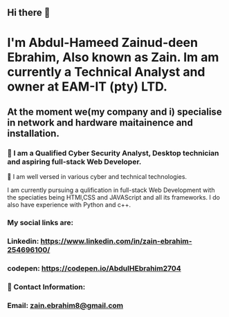 ## Hi there 👋

# I'm Abdul-Hameed Zainud-deen Ebrahim, Also known as Zain. Im am currently a Technical Analyst and owner at EAM-IT (pty) LTD.
## At the moment we(my company and i) specialise in network and hardware maitainence and installation.

### 🔭 I am a Qualified Cyber Security Analyst, Desktop technician and aspiring full-stack Web Developer.
 👯 I am well versed in various cyber and technical technologies. 


I am currently pursuing a qulification in full-stack Web Development with the speciaties being HTMl,CSS and JAVAScript and all its frameworks. I do also have experience with Python and c++.
### My social links are:
### Linkedin: https://www.linkedin.com/in/zain-ebrahim-254696100/
### codepen: https://codepen.io/AbdulHEbrahim2704

### 💬 Contact Information:
### Email: zain.ebrahim8@gmail.com

<!--
**AbdulH0423/AbdulH0423** is a ✨ _special_ ✨ repository because its `README.md` (this file) appears on your GitHub profile.

Here are some ideas to get you started:

- 🔭 I’m currently working on ...
- 🌱 I’m currently learning ...
- 👯 I’m looking to collaborate on ...
- 🤔 I’m looking for help with ...
- 💬 Ask me about ...
- 📫 How to reach me: ...
- 😄 Pronouns: ...
- ⚡ Fun fact: ...
-->
